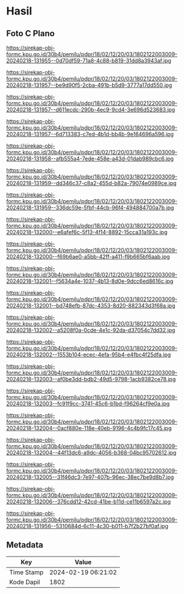 # Hasil

## Foto C Plano

https://sirekap-obj-formc.kpu.go.id/30b4/pemilu/pdpr/18/02/12/20/03/1802122003009-20240218-131955--0d70df59-71a8-4c88-b819-31dd8a3943af.jpg

https://sirekap-obj-formc.kpu.go.id/30b4/pemilu/pdpr/18/02/12/20/03/1802122003009-20240218-131957--be9d90f5-2cba-491b-b5d9-3777a17dd550.jpg

https://sirekap-obj-formc.kpu.go.id/30b4/pemilu/pdpr/18/02/12/20/03/1802122003009-20240218-131957--d611ecdc-290b-4ec9-9cd4-3e696d523683.jpg

https://sirekap-obj-formc.kpu.go.id/30b4/pemilu/pdpr/18/02/12/20/03/1802122003009-20240218-131957--6d713383-c7ed-4b1d-bb4b-9e164696a596.jpg

https://sirekap-obj-formc.kpu.go.id/30b4/pemilu/pdpr/18/02/12/20/03/1802122003009-20240218-131958--afb555a4-7ede-458e-a43d-01dab989cbc6.jpg

https://sirekap-obj-formc.kpu.go.id/30b4/pemilu/pdpr/18/02/12/20/03/1802122003009-20240218-131959--dd346c37-c8a2-455d-b82a-79074e0989ce.jpg

https://sirekap-obj-formc.kpu.go.id/30b4/pemilu/pdpr/18/02/12/20/03/1802122003009-20240218-131959--336dc59e-5fbf-44cb-96f4-494884700a7b.jpg

https://sirekap-obj-formc.kpu.go.id/30b4/pemilu/pdpr/18/02/12/20/03/1802122003009-20240218-132000--e6afef6c-5f13-4f14-8892-15cca31a193c.jpg

https://sirekap-obj-formc.kpu.go.id/30b4/pemilu/pdpr/18/02/12/20/03/1802122003009-20240218-132000--f69b6ae0-a5bb-42ff-a411-f9b665bf6aab.jpg

https://sirekap-obj-formc.kpu.go.id/30b4/pemilu/pdpr/18/02/12/20/03/1802122003009-20240218-132001--f5634a4e-1037-4b13-8d0e-9dcc6ed8616c.jpg

https://sirekap-obj-formc.kpu.go.id/30b4/pemilu/pdpr/18/02/12/20/03/1802122003009-20240218-132001--bd748efb-87dc-4353-8d20-882343d3f68a.jpg

https://sirekap-obj-formc.kpu.go.id/30b4/pemilu/pdpr/18/02/12/20/03/1802122003009-20240218-132002--a5208f0a-0cde-4e1c-92da-d37054c7dd32.jpg

https://sirekap-obj-formc.kpu.go.id/30b4/pemilu/pdpr/18/02/12/20/03/1802122003009-20240218-132002--1553b104-ecec-4efa-95b4-e4fbc4f25dfa.jpg

https://sirekap-obj-formc.kpu.go.id/30b4/pemilu/pdpr/18/02/12/20/03/1802122003009-20240218-132003--af0be3dd-bdb2-49d5-9798-1acb9382ce78.jpg

https://sirekap-obj-formc.kpu.go.id/30b4/pemilu/pdpr/18/02/12/20/03/1802122003009-20240218-132003--fc91f9cc-3741-45c6-b1bd-f96264cf9e0a.jpg

https://sirekap-obj-formc.kpu.go.id/30b4/pemilu/pdpr/18/02/12/20/03/1802122003009-20240218-132004--0acf880e-118e-40eb-9196-4c4b9fc17c45.jpg

https://sirekap-obj-formc.kpu.go.id/30b4/pemilu/pdpr/18/02/12/20/03/1802122003009-20240218-132004--44f13dc6-a9dc-4056-b368-04bc95702612.jpg

https://sirekap-obj-formc.kpu.go.id/30b4/pemilu/pdpr/18/02/12/20/03/1802122003009-20240218-132005--31f46dc3-7e97-407b-96ec-38ec7be9d8b7.jpg

https://sirekap-obj-formc.kpu.go.id/30b4/pemilu/pdpr/18/02/12/20/03/1802122003009-20240218-132006--376cdd12-42cd-41be-b11d-ce11b6597a2c.jpg

https://sirekap-obj-formc.kpu.go.id/30b4/pemilu/pdpr/18/02/12/20/03/1802122003009-20240218-131956--5310684d-6c11-4c30-b011-b7f2b27bf0af.jpg


## Metadata

| Key        | Value               |
| ---------- | ------------------- |
| Time Stamp | 2024-02-19 06:21:02 |
| Kode Dapil | 1802                |



